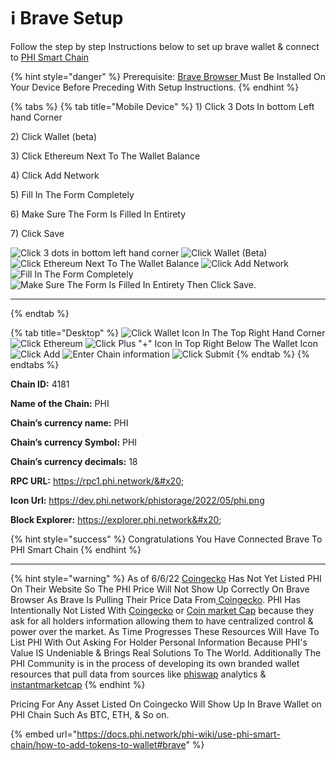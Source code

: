 # ℹ Brave Setup

Follow the step by step Instructions below to set up brave wallet & connect to [PHI Smart Chain](../../../) &#x20;

{% hint style="danger" %}
Prerequisite: [Brave Browser ](https://brave.com/)Must Be Installed On Your Device Before Preceding With Setup Instructions. &#x20;
{% endhint %}

{% tabs %}
{% tab title="Mobile Device" %}
1\) Click 3 Dots In bottom Left hand Corner

2\) Click Wallet (beta)

3\) Click Ethereum Next To The Wallet Balance

4\) Click Add Network

5\) Fill In The Form Completely&#x20;

6\) Make Sure The Form Is Filled In Entirety&#x20;

7\) Click Save

![Click 3 dots in bottom left hand corner](../../../.gitbook/assets/IMG\_4683.jpg) ![Click Wallet (Beta)](../../../.gitbook/assets/IMG\_4684.jpg) ![Click Ethereum Next To The Wallet Balance](../../../.gitbook/assets/IMG\_4685.jpg) ![Click Add Network ](../../../.gitbook/assets/IMG\_4686.jpg) ![Fill In The Form Completely ](../../../.gitbook/assets/IMG\_4687.jpg) ![Make Sure The Form Is Filled In Entirety Then Click Save.](../../../.gitbook/assets/IMG\_4688.jpg)

****
{% endtab %}

{% tab title="Desktop" %}
![Click Wallet Icon In The Top Right Hand Corner](<../../../.gitbook/assets/Screen Shot 2022-06-06 at 3.51.01 PM.png>) ![Click Ethereum ](<../../../.gitbook/assets/Screen Shot 2022-06-06 at 3.52.18 PM.png>) ![Click Plus "+" Icon In Top Right Below The Wallet Icon](<../../../.gitbook/assets/Screen Shot 2022-06-06 at 3.53.01 PM.png>) ![Click Add](<../../../.gitbook/assets/Screen Shot 2022-06-06 at 3.54.02 PM.png>) ![Enter Chain information ](<../../../.gitbook/assets/Screen Shot 2022-06-06 at 3.54.53 PM.png>) ![Click Submit](<../../../.gitbook/assets/Screen Shot 2022-06-06 at 3.55.06 PM.png>)
{% endtab %}
{% endtabs %}

**Chain ID:** 4181&#x20;

**Name of the Chain:** PHI&#x20;

**Chain’s currency name:** PHI&#x20;

**Chain’s currency Symbol:** PHI&#x20;

**Chain’s currency decimals:** 18&#x20;

**RPC URL:** https://rpc1.phi.network/​&#x20;

**Icon Url:** https://dev.phi.network/phistorage/2022/05/phi.png

**Block Explorer:** https://explorer.phi.network&#x20;

{% hint style="success" %}
Congratulations You Have Connected Brave To PHI Smart Chain
{% endhint %}

****

{% hint style="warning" %}
As of 6/6/22 [Coingecko](https://coingecko.com) Has Not Yet Listed PHI On Their Website So The PHI Price Will Not Show Up Correctly On Brave Browser As Brave Is Pulling Their Price Data From[ Coingecko](https://coingecko.com). PHI Has Intentionally Not Listed With [Coingecko](https://coingecko.com) or [Coin market Cap](https://coinmarketcap.com) because they ask for all holders information allowing them to have centralized control & power over the market. As Time Progresses These Resources Will Have To List PHI With Out Asking For Holder Personal Information Because PHI's Value IS Undeniable & Brings Real Solutions To The World. Additionally The PHI Community is in the process of developing its own branded wallet resources that pull data from sources like [phiswap](https://info.phiswap.com) analytics & [instantmarketcap](https://instantmarketcap.com)&#x20;
{% endhint %}

Pricing For Any Asset Listed On Coingecko Will Show Up In Brave Wallet on PHI Chain Such As BTC, ETH, & So on.&#x20;

{% embed url="https://docs.phi.network/phi-wiki/use-phi-smart-chain/how-to-add-tokens-to-wallet#brave" %}
